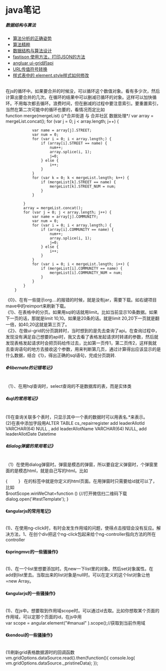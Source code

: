 # java笔记
##### 数据结构与算法

* [算法分析的正确姿势](http://www.cnblogs.com/absfree/p/5464779.html)
* [算法精粹](https://www.gitbook.com/book/soulmachine/algorithm-essentials/details)
* [数据结构与算法设计](https://suanfa.herokuapp.com/0preface/)
* [fastjson 使用方法，打印JSON的方法](http://blog.csdn.net/zeuskingzb/article/details/17468079)
* [angluar ui-grid的api](http://ui-grid.info/docs/#/tutorial/214_pagination)
* [URL传值符号转换](http://ghouleye.iteye.com/blog/704480)
* [样式表中的 element.style样式如何修改](http://blog.csdn.net/chenguang79/article/details/46721971)
<br/>
在js的循环中。如果要合并的时候没，可以循环这个数值对象。看有多少次，然后计算出要合并的几次。在循环的结果中可以删减已循环的对象。这样可以加快循环。不用每次都去循环。浪费时间，但在删减的过程中要注意索引。要重置索引，当然在第二次可能中的循环也要的，看情况而定比如
<br/>
 function merge(mergeList) {/*合并街道 与 合并社区 数据处理*/
            var array = mergeList.concat();
           for (var j = 0; j < array.length; j++) {

                var name = array[j].STREET;
                var num = 0;
                for (var i = 0; i < array.length;) {
                    if (array[i].STREET == name) {
                        num++;
                        array.splice(i, 1);
                        j=0;
                    } else {
                        i++;
                    }
                }
                for (var k = 0; k < mergeList.length; k++) {
                    if (mergeList[k].STREET == name) {
                        mergeList[k].STREET_NUM = num;
                    }
                }

            }
            array = mergeList.concat();
            for (var j = 0; j < array.length; j++) {
                var name = array[j].COMMUNITY;
                var num = 0;
                for (var i = 0; i < array.length;) {
                    if (array[i].COMMUNITY == name) {
                        num++;
                        array.splice(i, 1);
                        j=0;
                    } else {
                        i++;
                    }
                }
                for (var i = 0; i < mergeList.length; i++) {
                    if (mergeList[i].COMMUNITY == name) {
                        mergeList[i].COMMUNITY_NUM = num;
                    }
                }
            }
        }


《0》、在有一些提示org....的报错的时候，就是没有jar，需要下载。如右键项目mave中的reimport来刷新下载。<br/>
《1》、在表格中的分页。如果用sql的话就用limit。比如当前显示10条数据。如果下一页的话，那就是limit 10,10。如果是20条的话。就是limit 20,20下一页就是翻一倍，如40,20这就是第三页了。<br/>
《2》、在做ui-grid的分页跳转时，当时想到的是先去查询了api。在查询过程中，发现没有满足自己想要的api时，我又去看了表格发起请求时转递的参数，然后就发现表格发起请求时会把页码给传过去，比如第一页传1，第二页传2，这样我就去查询语句的地方去接收这个参数，用来判断第几页，通过计算得出应该显示的是什么数据，结合《1》，得出正确的sql语句，完成分页跳转.<br/>
<h5>《Hibernate的记错笔记》</h5><br/>
（1）、在用hql查询时，select查询的不是数据库的表，而是实体类<br/>
<h5>《sql的常用笔记》</h5><br/>
(1)在查询关联多个表时，只显示其中一个表的数据时可以用表名.*来表示。<br/>
(2)在表中添加字段用ALTER TABLE cs_repairregister add leaderAllotId VARCHAR(64) NULL , add leaderAllotName VARCHAR(64) NULL, add leaderAllotDate Datetime 
<h5>《dialog弹窗的常用笔记》</h5><br/>
（1）在使用dialog弹窗时。弹窗是模态的弹窗，所以要自定义弹窗时，个弹窗里面的是模态html，就是自己写的html。比如<br/>


{
        <script type="text/template" id="testTemplate">
            <div class="modal-content" style="height:380px;width:780px;padding:9px;">
                <#--<div class="modal-header">
                    <button type="button" class="close" ng-click="cancel()" aria-hidden="true">
                        &times;
                    </button>
                    <h4 class="modal-title" id="myModalLabel">若地图不显示，请刷新后重试</h4>
                </div>
                <div class="modal-body">
                    <div style="width: 100%;height: 620px;">
                      dfjhfgdghfjhfdghfdghfjhfgjkgjk
                    </div>
                </div>-->
				<#include "/index/admin/WeChatWin.html"/>
            </div>
        </script>
	}
   在<scropt>的标签中就是你定义的html页面。在用弹窗时只需要给id就可以了，比如<br/>
     $rootScope.winWeChat=function () {//打开微信扫二维码下载
           dialog.open('#testTemplate');
       }<br/>
	<h4>《angularjs的常用笔记》</h4><br/>
(1)、在使用ng-click时，有时会发生作用域的问题，使得点击按钮会没有反应。解决方法，1、在创个div把这个ng-click包起来给个ng-controller指向方法的所在controller
<h4>《springmvc的一些骚操作》</h4><br/>
(1)、在一个list里想要添加时。先new一下list里的对象。然后set对象属性。在add到list里去。当取出来的list对象是null时。可以在定义的这个list对象让他=new Array。<br/>
<h4>《angularjs的一些骚操作》</h4><br/>
(1)、在js中。想要取到作用域scope时。可以通过id去取。比如你想取某个页面的作用域，可以定那个页面的id，在js中用<br/>
	var  scope = angular.element("#manual" ).scope();//获取到当前作用域<br/>
	
<h4>《kendoui的一些骚操作》</h4><br/>
(1)刷新grid表格数据源时的回调函数    vm.gridOptions.dataSource.read().then(function(){
                console.log(  vm.gridOptions.dataSource._pristineData);
            });
